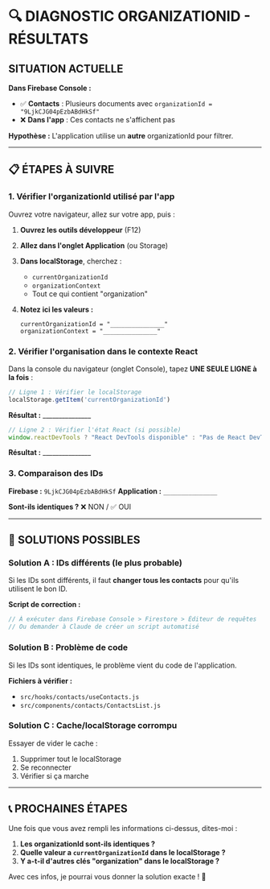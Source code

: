 # 🔍 DIAGNOSTIC ORGANIZATIONID - RÉSULTATS

## **SITUATION ACTUELLE**

**Dans Firebase Console :**
- ✅ **Contacts** : Plusieurs documents avec `organizationId = "9LjkCJG04pEzbABdHkSf"`
- ❌ **Dans l'app** : Ces contacts ne s'affichent pas

**Hypothèse :** L'application utilise un **autre** organizationId pour filtrer.

---

## **📋 ÉTAPES À SUIVRE**

### **1. Vérifier l'organizationId utilisé par l'app**

Ouvrez votre navigateur, allez sur votre app, puis :

1. **Ouvrez les outils développeur** (F12)
2. **Allez dans l'onglet Application** (ou Storage)
3. **Dans localStorage**, cherchez :
   - `currentOrganizationId` 
   - `organizationContext`
   - Tout ce qui contient "organization"

4. **Notez ici les valeurs :**
   ```
   currentOrganizationId = "_______________"
   organizationContext = "_______________"
   ```

### **2. Vérifier l'organisation dans le contexte React**

Dans la console du navigateur (onglet Console), tapez **UNE SEULE LIGNE à la fois** :

```javascript
// Ligne 1 : Vérifier le localStorage
localStorage.getItem('currentOrganizationId')
```
**Résultat :** _______________

```javascript
// Ligne 2 : Vérifier l'état React (si possible)
window.reactDevTools ? "React DevTools disponible" : "Pas de React DevTools"
```
**Résultat :** _______________

### **3. Comparaison des IDs**

**Firebase :** `9LjkCJG04pEzbABdHkSf`
**Application :** `_______________`

**Sont-ils identiques ?** ❌ NON / ✅ OUI

---

## **🎯 SOLUTIONS POSSIBLES**

### **Solution A : IDs différents (le plus probable)**

Si les IDs sont différents, il faut **changer tous les contacts** pour qu'ils utilisent le bon ID.

**Script de correction :**
```javascript
// À exécuter dans Firebase Console > Firestore > Éditeur de requêtes
// Ou demander à Claude de créer un script automatisé
```

### **Solution B : Problème de code**

Si les IDs sont identiques, le problème vient du code de l'application.

**Fichiers à vérifier :**
- `src/hooks/contacts/useContacts.js`
- `src/components/contacts/ContactsList.js`

### **Solution C : Cache/localStorage corrompu**

Essayer de vider le cache :
1. Supprimer tout le localStorage
2. Se reconnecter
3. Vérifier si ça marche

---

## **📞 PROCHAINES ÉTAPES**

Une fois que vous avez rempli les informations ci-dessus, dites-moi :

1. **Les organizationId sont-ils identiques ?**
2. **Quelle valeur a `currentOrganizationId` dans le localStorage ?**
3. **Y a-t-il d'autres clés "organization" dans le localStorage ?**

Avec ces infos, je pourrai vous donner la solution exacte ! 🎯 
